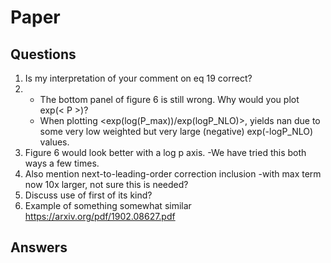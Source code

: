# Paper	
## Questions
1. Is my interpretation of your comment on eq 19 correct?
2. - The bottom panel of figure 6 is still wrong. Why would you plot exp(< P >)?
   - When plotting <exp(log(P_max))/exp(logP_NLO)>, yields nan due to some 
     very low weighted but very large (negative) exp(-logP_NLO) values.
3. Figure 6 would look better with a log p axis.
   -We have tried this both ways a few times.
4. Also mention next-to-leading-order correction inclusion
	-with max term now 10x larger, not sure this is needed?
5. Discuss use of first of its kind?
6. Example of something somewhat similar https://arxiv.org/pdf/1902.08627.pdf


## Answers

